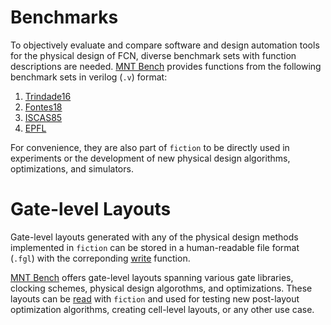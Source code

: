 # Benchmarks
To objectively evaluate and compare software and design automation tools for the physical design of FCN, diverse benchmark sets with function descriptions are needed.
[MNT Bench](/mntbench/) provides functions from the following benchmark sets in verilog (``.v``) format:

1. [Trindade16](https://ieeexplore.ieee.org/document/7724048)
2. [Fontes18](https://ieeexplore.ieee.org/document/8351001)
3. [ISCAS85](https://www.researchgate.net/publication/273775783_A_neutral_netlist_of_10_combinational_benchmark_circuits_and_a_targeted_translator_in_FORTRAN)
4. [EPFL](https://www.epfl.ch/labs/lsi/page-102566-en-html/benchmarks/)

For convenience, they are also part of ``fiction`` to be directly used in experiments or the development of new physical design algorithms, optimizations, and simulators.

# Gate-level Layouts
Gate-level layouts generated with any of the physical design methods implemented in ``fiction`` can be stored in a human-readable file format (``.fgl``) with the
correponding [write](https://fiction.readthedocs.io/en/latest/io/physical_simulation.html#technology-independent-gate-level-layouts) function.

[MNT Bench](https://www.cda.cit.tum.de/mntbench/) offers gate-level layouts spanning various gate libraries, clocking schemes, physical
design algorothms, and optimizations. These layouts can be [read](https://fiction.readthedocs.io/en/latest/io/input.html#gate-level-layouts) with ``fiction`` and used for testing new
post-layout optimization algorithms, creating cell-level layouts, or any other use case.
